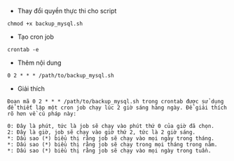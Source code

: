 - Thay đổi quyền thực thi cho script
```angular2html
chmod +x backup_mysql.sh
```

- Tạo cron job
```angular2html
crontab -e
```
- Thêm nội dung
```angular2html
0 2 * * * /path/to/backup_mysql.sh
```

- Giải thích
```angular2html
Đoạn mã 0 2 * * * /path/to/backup_mysql.sh trong crontab được sử dụng để thiết lập một cron job chạy lúc 2 giờ sáng hàng ngày. Để giải thích rõ hơn về cú pháp này:

0: Đây là phút, tức là job sẽ chạy vào phút thứ 0 của giờ đã chọn.
2: Đây là giờ, job sẽ chạy vào giờ thứ 2, tức là 2 giờ sáng.
*: Dấu sao (*) biểu thị rằng job sẽ chạy vào mọi ngày trong tháng.
*: Dấu sao (*) biểu thị rằng job sẽ chạy trong mọi tháng trong năm.
*: Dấu sao (*) biểu thị rằng job sẽ chạy vào mọi ngày trong tuần.
```

